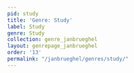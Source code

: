 ```yaml
---
pid: study
title: 'Genre: Study'
label: Study
genre: Study
collection: genre_janbrueghel
layout: genrepage_janbrueghel
order: '13'
permalink: "/janbrueghel/genres/study/"
---
```

